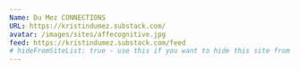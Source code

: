 ```yaml
---
Name: Du Mez CONNECTIONS
URL: https://kristindumez.substack.com/
avatar: /images/sites/affecognitive.jpg
feed: https://kristindumez.substack.com/feed
# hideFromSiteList: true - use this if you want to hide this site from the list of sites on this page: https://eleventy-m10y.lkmt.us/sites/
---
```

